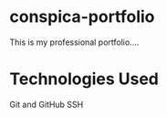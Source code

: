 # conspica-portfolio
This is my professional portfolio....

# Technologies Used

Git and GitHub
SSH
